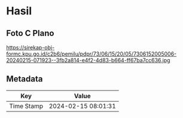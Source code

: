 # Hasil

## Foto C Plano

https://sirekap-obj-formc.kpu.go.id/c2b6/pemilu/pdpr/73/06/15/20/05/7306152005006-20240215-071923--3fb2a814-e4f2-4d83-b664-ff67ba7cc636.jpg


## Metadata

| Key        | Value               |
| ---------- | ------------------- |
| Time Stamp | 2024-02-15 08:01:31 |




